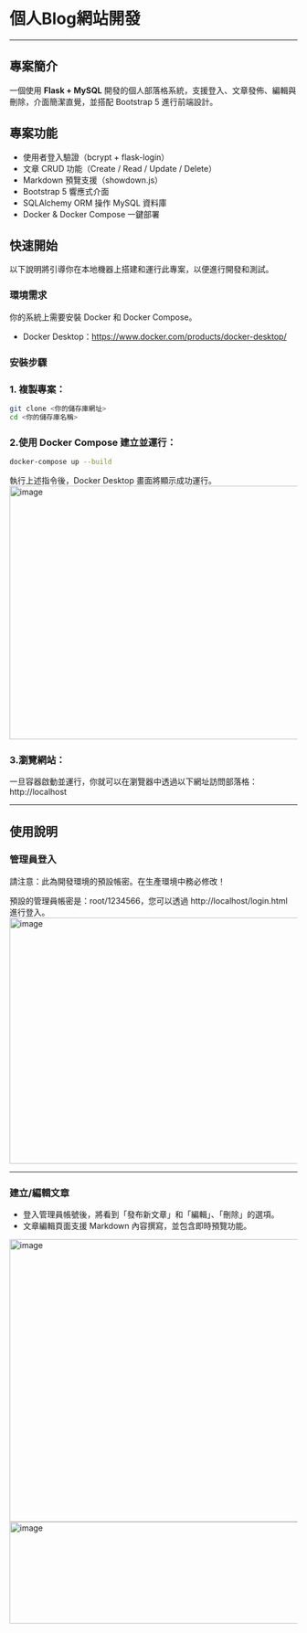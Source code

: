 # 個人Blog網站開發

---

## 專案簡介

一個使用 **Flask + MySQL** 開發的個人部落格系統，支援登入、文章發佈、編輯與刪除，介面簡潔直覺，並搭配 Bootstrap 5 進行前端設計。

## 專案功能

- 使用者登入驗證（bcrypt + flask-login）
- 文章 CRUD 功能（Create / Read / Update / Delete）
- Markdown 預覽支援（showdown.js）
- Bootstrap 5 響應式介面
- SQLAlchemy ORM 操作 MySQL 資料庫
- Docker & Docker Compose 一鍵部署

## 快速開始
以下說明將引導你在本地機器上搭建和運行此專案，以便進行開發和測試。

### 環境需求
你的系統上需要安裝 Docker 和 Docker Compose。

- Docker Desktop：https://www.docker.com/products/docker-desktop/

### 安裝步驟
### 1. 複製專案：
```bash
git clone <你的儲存庫網址>
cd <你的儲存庫名稱>
```

### 2.使用 Docker Compose 建立並運行：
```bash
docker-compose up --build
```
執行上述指令後，Docker Desktop 畫面將顯示成功運行。
<img width="703" height="444" alt="image" src="https://github.com/user-attachments/assets/ee0ecc08-c707-419a-b922-f2c155a16215" />


### 3.瀏覽網站：
一旦容器啟動並運行，你就可以在瀏覽器中透過以下網址訪問部落格：
http://localhost

---

## 使用說明
### 管理員登入
請注意：此為開發環境的預設帳密。在生產環境中務必修改！

預設的管理員帳密是：root/1234566，您可以透過 http://localhost/login.html 進行登入。
<img width="934" height="431" alt="image" src="https://github.com/user-attachments/assets/c8d1e988-c56d-49a3-9071-46b9ca8d2b53" />

---

### 建立/編輯文章

- 登入管理員帳號後，將看到「發布新文章」和「編輯」、「刪除」的選項。
- 文章編輯頁面支援 Markdown 內容撰寫，並包含即時預覽功能。
<img width="946" height="495" alt="image" src="https://github.com/user-attachments/assets/99be5c72-495d-4511-8ead-d88b7f495b6a" />
<img width="929" height="178" alt="image" src="https://github.com/user-attachments/assets/cb79a94a-2556-4ac7-89f7-afe5076548af" />



